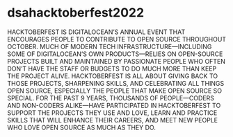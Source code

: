# dsahacktoberfest2022
HACKTOBERFEST IS DIGITALOCEAN’S ANNUAL EVENT THAT ENCOURAGES PEOPLE TO CONTRIBUTE TO OPEN SOURCE THROUGHOUT OCTOBER. MUCH OF MODERN TECH INFRASTRUCTURE—INCLUDING SOME OF DIGITALOCEAN’S OWN PRODUCTS—RELIES ON OPEN-SOURCE PROJECTS BUILT AND MAINTAINED BY PASSIONATE PEOPLE WHO OFTEN DON’T HAVE THE STAFF OR BUDGETS TO DO MUCH MORE THAN KEEP THE PROJECT ALIVE. HACKTOBERFEST IS ALL ABOUT GIVING BACK TO THOSE PROJECTS, SHARPENING SKILLS, AND CELEBRATING ALL THINGS OPEN SOURCE, ESPECIALLY THE PEOPLE THAT MAKE OPEN SOURCE SO SPECIAL.  FOR THE PAST 9 YEARS, THOUSANDS OF PEOPLE—CODERS AND NON-CODERS ALIKE—HAVE PARTICIPATED IN HACKTOBERFEST TO SUPPORT THE PROJECTS THEY USE AND LOVE, LEARN AND PRACTICE SKILLS THAT WILL ENHANCE THEIR CAREERS, AND MEET NEW PEOPLE WHO LOVE OPEN SOURCE AS MUCH AS THEY DO.
